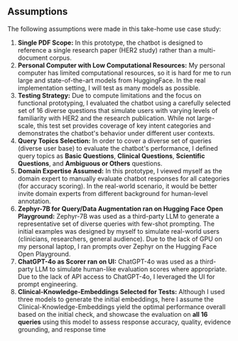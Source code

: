 ## Assumptions

The following assumptions were made in this take-home use case study:
1. **Single PDF Scope:** In this prototype, the chatbot is designed to reference a single research paper (HER2 study) rather than a multi-document corpus.
2. **Personal Computer with Low Computational Resources:** My personal computer has limited computational resources, so it is hard for me to run large and state-of-the-art models from HuggingFace. In the real implementation setting, I will test as many models as possible.
3.  **Testing Strategy:** Due to compute limitations and the focus on functional prototyping, I evaluated the chatbot using a carefully selected set of 16 diverse questions that simulate users with varying levels of familiarity with HER2 and the research publication. While not large-scale, this test set provides coverage of key intent categories and demonstrates the chatbot's behavior under different user contexts.
3. **Query Topics Selection:** In order to cover a diverse set of queries (diverse user base) to evaluate the chatbot's performance, I defined query topics as __Basic Questions__, __Clinical Questions__, __Scientific Questions__, and __Ambiguous or Others__ questions.
4. **Domain Expertise Assumed:** In this prototype, I viewed myself as the domain expert to manually evaluate chatbot responses for all categories (for accuracy scoring). In the real-world scenario, it would be better invite domain experts from different background for human-level annotation.
5. **Zephyr-7B for Query/Data Augmentation ran on Hugging Face Open Playground:** Zephyr-7B was used as a third-party LLM to generate a representative set of diverse queries with few-shot prompting. The initial examples was designed by myself to simulate real-world users (clinicians, researchers, general audience). Due to the lack of GPU on my personal laptop, I ran prompts over Zephyr on the Hugging Face Open Playground.
6. **ChatGPT-4o as Scorer ran on UI:** ChatGPT-4o was used as a third-party LLM to simulate human-like evaluation scores where appropriate. Due to the lack of API access to ChatGPT-4o, I leveraged the UI for prompt engineering.
7. **Clinical-Knowledge-Embeddings Selected for Tests:** Although I used three models to generate the initial embeddings, here I assume the Clinical-Knowledge-Embeddings yield the optimal performance overall based on the initial check, and showcase the evaluation on **all 16 queries** using this model to assess response accuracy, quality, evidence grounding, and response time
